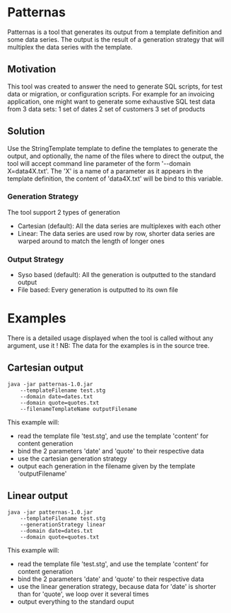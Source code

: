 # Patternas

Patternas is a tool that generates its output from a template definition and some data series.
The output is the result of a generation strategy that will multiplex the data series with the template.

## Motivation

This tool was created to answer the need to generate SQL scripts, for test data or migration, or configuration scripts.
For example for an invoicing application, one might want to generate some exhaustive SQL test data from 3 data sets:
1 set of dates
2 set of customers
3 set of products

## Solution

Use the StringTemplate template to define the templates to generate the output, and optionally, the name of the 
files where to direct the output, the tool will accept command line parameter of the form '--domain X=data4X.txt'.
The 'X' is a name of a parameter as it appears in the template definition, the content of 'data4X.txt' will be bind to 
this variable.

### Generation Strategy

The tool support 2 types of generation
* Cartesian (default): All the data series are multiplexes with each other
* Linear: The data series are used row by row, shorter data series are warped around to match the length of longer ones

### Output Strategy

* Syso based (default): All the generation is outputted to the standard output
* File based: Every generation is outputted to its own file

# Examples

There is a detailed usage displayed when the tool is called without any argument, use it !
NB: The data for the examples is in the source tree.

## Cartesian output

	java -jar patternas-1.0.jar 
		--templateFilename test.stg
		--domain date=dates.txt 
		--domain quote=quotes.txt 
		--filenameTemplateName outputFilename

This example will:
* read the template file 'test.stg', and use the template 'content' for content generation
* bind the 2 parameters 'date' and 'quote' to their respective data
* use the cartesian generation strategy
* output each generation in the filename given by the template 'outputFilename'

		
## Linear output

	java -jar patternas-1.0.jar 
		--templateFilename test.stg
		--generationStrategy linear
		--domain date=dates.txt 
		--domain quote=quotes.txt

This example will:
* read the template file 'test.stg', and use the template 'content' for content generation
* bind the 2 parameters 'date' and 'quote' to their respective data
* use the linear generation strategy, because data for 'date' is shorter than for 'quote', we loop over it several times
* output everything to the standard ouput
